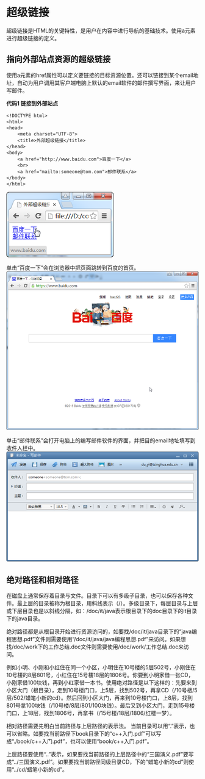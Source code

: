 # 超级链接
超级链接是HTML的关键特性，是用户在内容中进行导航的基础技术。使用a元素进行超级链接的定义。

## 指向外部站点资源的超级链接
使用a元素的href属性可以定义要链接的目标资源位置。还可以链接到某个email地址，自动为用户调用其客户端电脑上默认的email软件的邮件撰写界面，来让用户写邮件。

**代码1 链接到外部站点**
```
<!DOCTYPE html>
<html>
<head>
    <meta charset="UTF-8">
    <title>外部超级链接</title>
</head>
<body>
    <a href="http://www.baidu.com">百度一下</a>
    <br>
    <a href="mailto:someone@tom.com">邮件联系</a>
</body>
</html>
```
![](images/08/01.png)

单击“百度一下”会在浏览器中把页面跳转到百度的首页。
![](images/08/02.png)

单击“邮件联系”会打开电脑上的编写邮件软件的界面，并把目的email地址填写到收件人栏中。
![](images/08/03.png)

## 绝对路径和相对路径
在磁盘上通常保存着目录与文件。目录下可以有多级子目录，也可以保存各种文件。最上层的目录被称为根目录，用斜线表示（/）。多级目录下，每层目录与上层或下层目录也是以斜线分隔，如：/doc/it/java表示根目录下的doc目录下的it目录下的java目录。

绝对路径都是从根目录开始进行资源访问的，如要找/doc/it/java目录下的“java编程思想.pdf”文件则需要使用“/doc/it/java/java编程思想.pdf”来访问。如果想找/doc/work下的工作总结.doc文件则需要使用/doc/work/工作总结.doc来访问。

例如小明、小刚和小红住在同一个小区，小明住在10号楼的5层502号，小刚住在10号楼的8层801号，小红住在15号楼18层的1806号。你要到小明家借一张CD，小刚家借100块钱，再到小红家借一本书。使用绝对路径是以下这样的：先要来到小区大门（根目录），走到10号楼门口，上5层，找到502号，再拿CD（/10号楼/5层/502/蜡笔小新的cd）。然后回到小区大门，再来到10号楼门口，上8层，找到801号拿100块钱（/10号楼/8层/801/100块钱）。最后又到小区大门，走到15号楼门口，上18层，找到1806号，再拿书（/15号楼/18层/1806/红楼一梦）。

相对路径需要先明白当前路径与上层路径的表示法。
当前目录可以用“.”表示，也可以省略。如要找当前路径下book目录下的“c++入门.pdf”可以写成“./book/c++入门.pdf”，也可以使用“book/c++入门.pdf”。

上层路径要使用“..”表示，如果要找当前路径的上层路径中的“三国演义.pdf”要写成“../三国演义.pdf”。如果要找当前路径同级目录CD，下的“蜡笔小新的cd”则使用“../cd/蜡笔小新的cd”。